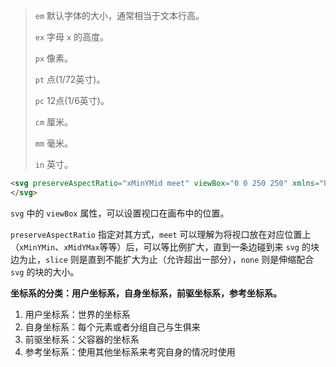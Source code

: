 > `em` 默认字体的大小，通常相当于文本行高。
>
> `ex` 字母 `x` 的高度。
>
> `px` 像素。
>
> `pt` 点(1/72英寸)。
>
> `pc` 12点(1/6英寸)。
>
> `cm` 厘米。
>
> `mm` 毫米。
>
> `in` 英寸。

```html
<svg preserveAspectRatio="xMinYMid meet" viewBox="0 0 250 250" xmlns="http://www.w3.org/2000/svg">
</svg>
```

`svg` 中的 `viewBox` 属性，可以设置视口在画布中的位置。

`preserveAspectRatio` 指定对其方式，`meet` 可以理解为将视口放在对应位置上（`xMinYMin`、`xMidYMax`等等）后，可以等比例扩大，直到一条边碰到来 `svg` 的块边为止，`slice` 则是直到不能扩大为止（允许超出一部分），`none` 则是伸缩配合 `svg` 的块的大小。

**坐标系的分类：用户坐标系，自身坐标系，前驱坐标系，参考坐标系。**

1. 用户坐标系：世界的坐标系
2. 自身坐标系：每个元素或者分组自己与生俱来
3. 前驱坐标系：父容器的坐标系
4. 参考坐标系：使用其他坐标系来考究自身的情况时使用
